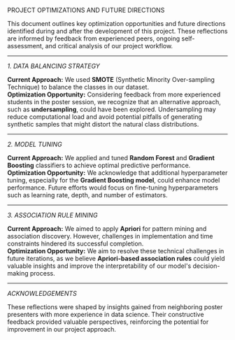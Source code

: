 PROJECT OPTIMIZATIONS AND FUTURE DIRECTIONS

This document outlines key optimization opportunities and future directions identified during and after the development of this project. These reflections are informed by feedback from experienced peers, ongoing self-assessment, and critical analysis of our project workflow.

---

*1. DATA BALANCING STRATEGY*

**Current Approach:** We used **SMOTE** (Synthetic Minority Over-sampling Technique) to balance the classes in our dataset.  
**Optimization Opportunity:** Considering feedback from more experienced students in the poster session, we recognize that an alternative approach, such as **undersampling**, could have been explored. Undersampling may reduce computational load and avoid potential pitfalls of generating synthetic samples that might distort the natural class distributions.

---

*2. MODEL TUNING*

**Current Approach:** We applied and tuned **Random Forest** and **Gradient Boosting** classifiers to achieve optimal predictive performance.  
**Optimization Opportunity:** We acknowledge that additional hyperparameter tuning, especially for the **Gradient Boosting model**, could enhance model performance. Future efforts would focus on fine-tuning hyperparameters such as learning rate, depth, and number of estimators.

---

*3. ASSOCIATION RULE MINING*

**Current Approach:** We aimed to apply **Apriori** for pattern mining and association discovery. However, challenges in implementation and time constraints hindered its successful completion.  
**Optimization Opportunity:** We aim to resolve these technical challenges in future iterations, as we believe **Apriori-based association rules** could yield valuable insights and improve the interpretability of our model's decision-making process.

---

*ACKNOWLEDGEMENTS*

These reflections were shaped by insights gained from neighboring poster presenters with more experience in data science. Their constructive feedback provided valuable perspectives, reinforcing the potential for improvement in our project approach.
